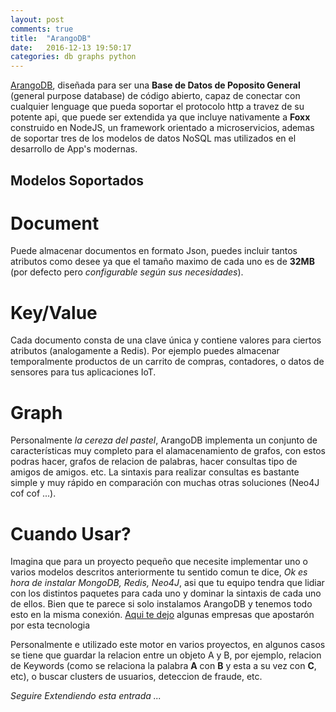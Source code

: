 ```yaml
---
layout: post
comments: true
title:  "ArangoDB"
date:   2016-12-13 19:50:17
categories: db graphs python
---
```

[ArangoDB](https://www.arangodb.com/), diseñada para ser una **Base de Datos de Poposito General** (general purpose database) de código abierto, capaz de conectar con cualquier lenguage que pueda soportar el protocolo http a travez de su potente api, que puede ser extendida ya que incluye nativamente a **Foxx** construido en NodeJS, un framework orientado a microservicios, ademas de soportar tres de los modelos de datos NoSQL mas utilizados en el desarrollo de App's modernas.

## Modelos Soportados

# Document
Puede almacenar documentos en formato Json, puedes incluir tantos atributos como desee ya que el tamaño maximo de cada uno es de **32MB** (por defecto pero *configurable según sus necesidades*).

# Key/Value
Cada documento consta de una clave única y contiene valores para ciertos atributos (analogamente a Redis). Por ejemplo puedes almacenar temporalmente productos de un carrito de compras, contadores, o datos de sensores para tus aplicaciones IoT.

# Graph
Personalmente *la cereza del pastel*, ArangoDB implementa un conjunto de características muy completo para el alamacenamiento de grafos, con estos podras hacer, grafos de relacion de palabras, hacer consultas tipo de amigos de amigos. etc. La sintaxis para realizar consultas es bastante simple y muy rápido en comparación con muchas otras soluciones (Neo4J cof cof ...).

# Cuando Usar?
Imagina que para un proyecto pequeño que necesite implementar uno o varios modelos descritos anteriormente tu sentido comun te dice, *Ok es hora de instalar MongoDB, Redis, Neo4J*, asi que tu equipo tendra que lidiar con los distintos paquetes para cada uno y dominar la sintaxis de cada uno de ellos. Bien que te parece si solo instalamos ArangoDB y tenemos todo esto en la misma conexión. [Aqui te dejo](https://www.arangodb.com/why-arangodb/case-studies/) algunas empresas que apostarón por esta tecnologia

Personalmente e utilizado este motor en varios proyectos, en algunos casos se tiene que guardar la relacion entre un objeto A y B, por ejemplo, relacion de Keywords (como se relaciona la palabra **A** con **B** y esta a su vez con **C**, etc), o buscar clusters de usuarios, deteccion de fraude, etc.

*Seguire Extendiendo esta entrada ...*
